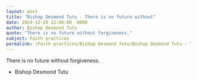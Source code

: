 ```yaml
---
layout: post
title: "Bishop Desmond Tutu - There is no future without"
date: 2024-12-28 12:00:00 -0000
author: Bishop Desmond Tutu
quote: "There is no future without forgiveness."
subject: Faith practices
permalink: /Faith practices/Bishop Desmond Tutu/Bishop Desmond Tutu - There is no future without
---
```


There is no future without forgiveness.

- Bishop Desmond Tutu
